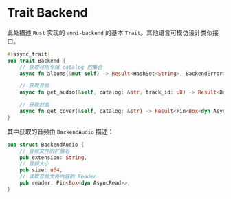 # Trait Backend

此处描述 `Rust` 实现的 `anni-backend` 的基本 `Trait`。其他语言可模仿设计类似接口。

```rust
#[async_trait]
pub trait Backend {
    // 获取可用专辑 catalog 的集合
    async fn albums(&mut self) -> Result<HashSet<String>, BackendError>;

    // 获取音频
    async fn get_audio(&self, catalog: &str, track_id: u8) -> Result<BackendAudio, BackendError>;

    // 获取封面
    async fn get_cover(&self, catalog: &str) -> Result<Pin<Box<dyn AsyncRead>>, BackendError>;
}
```

其中获取的音频由 `BackendAudio` 描述：

```rust
pub struct BackendAudio {
    // 音频文件的扩展名
    pub extension: String,
    // 音频大小
    pub size: u64,
    // 读取音频文件内容的 Reader
    pub reader: Pin<Box<dyn AsyncRead>>,
}
```
